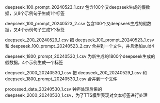 deepseek_100_prompt_20240523_1.csv 包含100个又deepseek生成的假数据，又8个示例句子生成1个标签

deepseek_100_prompt_20240523_2.csv 包含100个又deepseek生成的假数据，又4个示例句子生成1个标签

deepseek_200_20240529_1.csv 把 deepseek_100_prompt_20240523_1.csv 和 deepseek_100_prompt_20240523_2.csv 合并到一个文件，并且添加uuid4

deepseek_1800_prompt_20240530_1.csv 为新生成的1800个deepseek生成的假数据，4个示例生成一个标签

deepseek_2000_20240530_1.csv 把 deepseek_200_20240529_1.csv 和 deepseek_1800_prompt_20240530_1.csv 合并到一个文件

processed_data_20240530_1.csv 钟声处理后果的deepseek_2000_20240530_1.csv，为了TTS模型表现对文本标签进行处理
